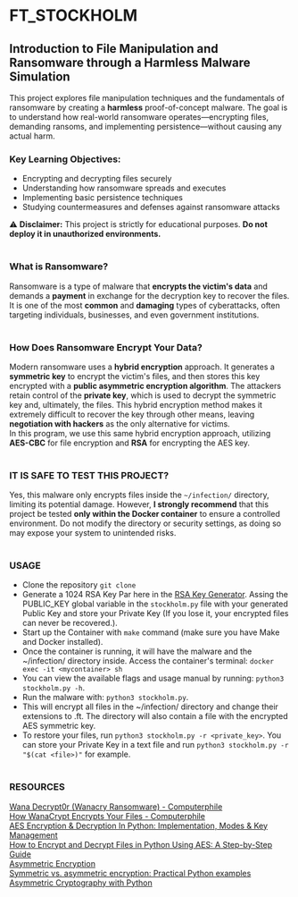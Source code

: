 # FT_STOCKHOLM

## Introduction to File Manipulation and Ransomware through a Harmless Malware Simulation

This project explores file manipulation techniques and the fundamentals of ransomware by creating a **harmless** proof-of-concept malware. The goal is to understand how real-world ransomware operates—encrypting files, demanding ransoms, and implementing persistence—without causing any actual harm.

### Key Learning Objectives:
- Encrypting and decrypting files securely
- Understanding how ransomware spreads and executes
- Implementing basic persistence techniques
- Studying countermeasures and defenses against ransomware attacks

⚠ **Disclaimer:** This project is strictly for educational purposes. **Do not deploy it in unauthorized environments.**<br/><br/>

### What is Ransomware?
Ransomware is a type of malware that **encrypts the victim's data** and demands a **payment** in exchange for the decryption key to recover the files. It is one of the most **common** and **damaging** types of cyberattacks, often targeting individuals, businesses, and even government institutions.
<br/><br/>

### How Does Ransomware Encrypt Your Data?
Modern ransomware uses a **hybrid encryption** approach. It generates a **symmetric key** to encrypt the victim's files, and then stores this key encrypted with a **public asymmetric encryption algorithm**. The attackers retain control of the **private key**, which is used to decrypt the symmetric key and, ultimately, the files.
This hybrid encryption method makes it extremely difficult to recover the key through other means, leaving **negotiation with hackers** as the only alternative for victims.  
In this program, we use this same hybrid encryption approach, utilizing **AES-CBC** for file encryption and **RSA** for encrypting the AES key.
<br/><br/>

### IT IS SAFE TO TEST THIS PROJECT?
Yes, this malware only encrypts files inside the `~/infection/` directory, limiting its potential damage. However, **I strongly recommend** that this project be tested **only within the Docker container** to ensure a controlled environment. Do not modify the directory or security settings, as doing so may expose your system to unintended risks.
<br/><br/>

### USAGE
- Clone the repository ```git clone```
- Generate a 1024 RSA Key Par here in the [RSA Key Generator](https://cryptotools.net/rsagen). Assing the PUBLIC_KEY global variable in the `stockholm.py` file with your generated Public Key and store your Private Key (If you lose it, your encrypted files can never be recovered.).
- Start up the Container with ```make``` command (make sure you have Make and Docker installed).
- Once the container is running, it will have the malware and the ~/infection/ directory inside. Access the container's terminal: ```docker exec -it <mycontainer> sh```
- You can view the available flags and usage manual by running: ```python3 stockholm.py -h```.
- Run the malware with: ```python3 stockholm.py```.
- This will encrypt all files in the ~/infection/ directory and change their extensions to .ft. The directory will also contain a file with the encrypted AES symmetric key.
- To restore your files, run ```python3 stockholm.py -r <private_key>```. You can store your Private Key in a text file and run ```python3 stockholm.py -r "$(cat <file>)"``` for example.
<br/><br/>


### RESOURCES
[Wana Decrypt0r (Wanacry Ransomware) - Computerphile](https://www.youtube.com/watch?v=88jkB1V6N9w&t=448s&pp=ygUWd2FubmFjcnkgY29tcHV0ZXJwaGlsZQ%3D%3D)<br/>
[How WanaCrypt Encrypts Your Files - Computerphile](https://www.youtube.com/watch?v=pLluFxHrc30&ab_channel=Computerphile)<br/>
[AES Encryption & Decryption In Python: Implementation, Modes & Key Management](https://onboardbase.com/blog/aes-encryption-decryption/)<br/>
[How to Encrypt and Decrypt Files in Python Using AES: A Step-by-Step Guide](https://medium.com/@dheeraj.mickey/how-to-encrypt-and-decrypt-files-in-python-using-aes-a-step-by-step-guide-d0eb6f525e4e)<br/>
[Asymmetric Encryption](https://elc.github.io/python-security/chapters/07_Asymmetric_Encryption.html)<br/>
[Symmetric vs. asymmetric encryption: Practical Python examples](https://snyk.io/pt-BR/blog/symmetric-vs-asymmetric-encryption-python/?_x_tr_hist=true)<br/>
[Asymmetric Cryptography with Python](https://medium.com/@ashiqgiga07/asymmetric-cryptography-with-python-5eed86772731)<br/>
